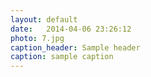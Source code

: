 ```yaml
---
layout: default
date:   2014-04-06 23:26:12
photo: 7.jpg
caption_header: Sample header
caption: sample caption
---
```

